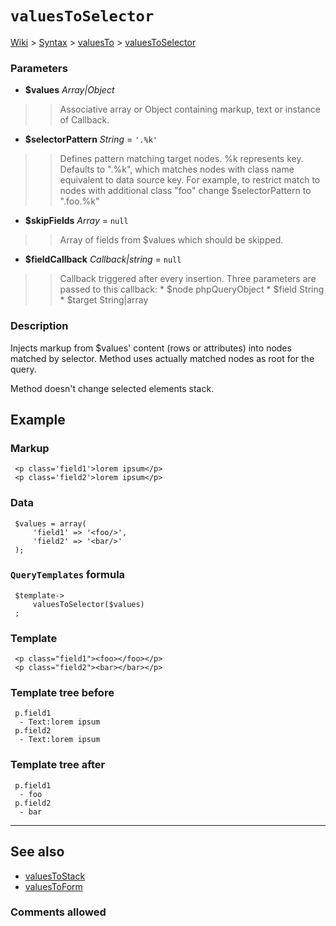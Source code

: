 # `valuesToSelector` #
[Wiki](http://code.google.com/p/querytemplates/w/list) > [Syntax](Syntax.md) > [valuesTo](valuesToSyntax.md) > [valuesToSelector](valuesToSelectorMethodPHP.md)
### Parameters ###
  * **$values** _Array|Object_
> > Associative array or Object containing markup, text or instance of Callback.
  * **$selectorPattern** _String_ = `'.%k'`
> > Defines pattern matching target nodes. %k represents key.  Defaults to ".%k", which matches nodes with class name equivalent to  data source key.  For example, to restrict match to nodes with additional class "foo" change  $selectorPattern to ".foo.%k"
  * **$skipFields** _Array_ = `null`
> > Array of fields from $values which should be skipped.
  * **$fieldCallback** _Callback|string_ = `null`
> > Callback triggered after every insertion. Three parameters are passed to  this callback:
      * $node phpQueryObject
      * $field String
      * $target String|array


### Description ###
Injects markup from $values' content (rows or attributes) into nodes  matched by selector. Method uses actually matched nodes as root for the  query.


Method doesn't change selected elements stack.


## Example ##


### Markup ###
```
 <p class='field1'>lorem ipsum</p>
 <p class='field2'>lorem ipsum</p>

```
### Data ###
```
 $values = array(
     'field1' => '<foo/>',
     'field2' => '<bar/>'
 );

```
### `QueryTemplates` formula ###
```
 $template->
     valuesToSelector($values)
 ;

```
### Template ###
```
 <p class="field1"><foo></foo></p>
 <p class="field2"><bar></bar></p>

```
### Template tree before ###
```
 p.field1
  - Text:lorem ipsum
 p.field2
  - Text:lorem ipsum

```
### Template tree after ###
```
 p.field1
  - foo
 p.field2
  - bar

```

---


## See also ##
  * [valuesToStack](valuesToStackMethodPHP.md)
  * [valuesToForm](valuesToFormMethodPHP.md)


### Comments allowed ###